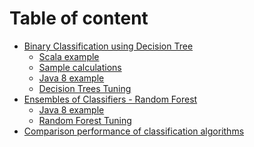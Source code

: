# Table of content

* [Binary Classification using Decision Tree](notes/dt-classification.md)
    * [Scala example](notes/dt-scala.md)
    * [Sample calculations](notes/dt-calculations.md)
    * [Java 8 example](notes/dt-java.md)
    * [Decision Trees Tuning](notes/dt-tuning.md)
* [Ensembles of Classifiers - Random Forest](notes/rf-classification.md)
    * [Java 8 example]()
    * [Random Forest Tuning](notes/rf-tuning.md)
* [Comparison performance of classification algorithms]()
